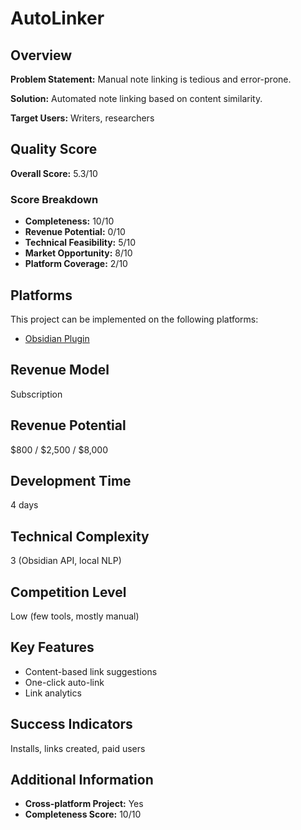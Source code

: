 # AutoLinker

## Overview
**Problem Statement:** Manual note linking is tedious and error-prone.

**Solution:** Automated note linking based on content similarity.

**Target Users:** Writers, researchers

## Quality Score
**Overall Score:** 5.3/10

### Score Breakdown
- **Completeness:** 10/10
- **Revenue Potential:** 0/10
- **Technical Feasibility:** 5/10
- **Market Opportunity:** 8/10
- **Platform Coverage:** 2/10

## Platforms
This project can be implemented on the following platforms:
- [Obsidian Plugin](./platforms/obsidian-plugin/)

## Revenue Model
Subscription

## Revenue Potential
$800 / $2,500 / $8,000

## Development Time
4 days

## Technical Complexity
3 (Obsidian API, local NLP)

## Competition Level
Low (few tools, mostly manual)

## Key Features
- Content-based link suggestions
- One-click auto-link
- Link analytics

## Success Indicators
Installs, links created, paid users

## Additional Information
- **Cross-platform Project:** Yes
- **Completeness Score:** 10/10

